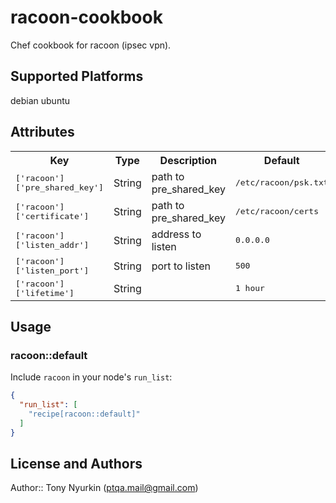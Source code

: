 # racoon-cookbook

Chef cookbook for racoon (ipsec vpn).

## Supported Platforms

debian
ubuntu

## Attributes
<table>
  <tr>
    <th>Key</th>
    <th>Type</th>
    <th>Description</th>
    <th>Default</th>
  </tr>
  <tr>
    <td><tt>['racoon']['pre_shared_key']</tt></td>
    <td>String</td>
    <td>path to pre_shared_key</td>
    <td><tt>/etc/racoon/psk.txt</tt></td>
  </tr>
  <tr>
    <td><tt>['racoon']['certificate']</tt></td>
    <td>String</td>
    <td>path to pre_shared_key</td>
    <td><tt>/etc/racoon/certs</tt></td>
  </tr>
  <tr>
    <td><tt>['racoon']['listen_addr']</tt></td>
    <td>String</td>
    <td>address to listen</td>
    <td><tt>0.0.0.0</tt></td>
  </tr>
  <tr>
    <td><tt>['racoon']['listen_port']</tt></td>
    <td>String</td>
    <td>port to listen</td>
    <td><tt>500</tt></td>
  </tr>
  <tr>
    <td><tt>['racoon']['lifetime']</tt></td>
    <td>String</td>
    <td></td>
    <td><tt>1 hour</tt></td>
  </tr>
</table>

## Usage

### racoon::default

Include `racoon` in your node's `run_list`:

```json
{
  "run_list": [
    "recipe[racoon::default]"
  ]
}
```

## License and Authors

Author:: Tony Nyurkin (<ptqa.mail@gmail.com>)
